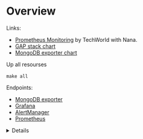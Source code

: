 # Overview

Links:
- [Prometheus Monitoring](https://www.youtube.com/watch?v=mLPg49b33sA) by TechWorld with Nana.
- [GAP stack chart](https://github.com/prometheus-community/helm-charts/tree/main/charts/kube-prometheus-stack)
- [MongoDB exporter chart](https://github.com/prometheus-community/helm-charts/tree/main/charts/prometheus-mongodb-exporter)

Up all resourses
```shell
make all
```

Endpoints:
- [MongoDB exporter](http://127.0.0.1:9216/metrics)
- [Grafana](http://127.0.0.1:3000/)
- [AlertManager](http://127.0.0.1:9093/)
- [Prometheus](http://127.0.0.1:9090/)

<details>

![archi](./docs/archi.png)
---
![exporter](./docs/exporter.png)
---
![metrics-prom](./docs/metrics-prom.png)

</details>